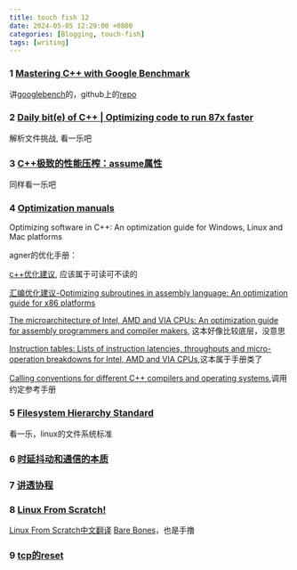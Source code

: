 ```yaml
---
title: touch fish 12
date: 2024-05-05 12:29:00 +0800
categories: [Blogging, touch-fish]
tags: [writing]
---
```


### 1 [Mastering C++ with Google Benchmark](https://ashvardanian.com/posts/google-benchmark/)

讲[googlebench](https://github.com/google/benchmark)的，github上的[repo](https://github.com/ashvardanian/BenchmarkingTutorial?tab=readme-ov-file)

### 2 [Daily bit(e) of C++ | Optimizing code to run 87x faster](https://simontoth.substack.com/p/daily-bite-of-c-optimizing-code-to)

解析文件挑战, 看一乐吧

### 3 [C++极致的性能压榨：assume属性](https://zhuanlan.zhihu.com/p/695459367)

同样看一乐吧

### 4 [Optimization manuals](https://www.agner.org/optimize/#manuals)

Optimizing software in C++: An optimization guide for Windows, Linux and Mac platforms

agner的优化手册：

[c++优化建议](https://www.agner.org/optimize/optimizing_cpp.pdf), 应该属于可读可不读的

[汇编优化建议-Optimizing subroutines in assembly language: An optimization guide for x86 platforms](https://www.agner.org/optimize/optimizing_assembly.pdf)

[The microarchitecture of Intel, AMD and VIA CPUs: An optimization guide for assembly programmers and compiler makers](https://www.agner.org/optimize/microarchitecture.pdf), 这本好像比较底层，没意思

[Instruction tables: Lists of instruction latencies, throughputs and micro-operation breakdowns for Intel, AMD and VIA CPUs](https://www.agner.org/optimize/instruction_tables.pdf),这本属于手册类了

[Calling conventions for different C++ compilers and operating systems](https://www.agner.org/optimize/calling_conventions.pdf),调用约定参考手册

### 5 [Filesystem Hierarchy Standard](https://refspecs.linuxfoundation.org/FHS_3.0/index.html)

看一乐，linux的文件系统标准

### 6 [时延抖动和通信的本质](https://zhuanlan.zhihu.com/p/669237459)

### 7 [讲透协程](https://lewissbaker.github.io/)

### 8 [Linux From Scratch!](https://www.linuxfromscratch.org/)

[Linux From Scratch中文翻译](https://lfs.xry111.site/zh_CN/12.1/index.html)
[Bare Bones](https://wiki.osdev.org/Bare_Bones)，也是手撸

### 9 [tcp的reset](https://mp.weixin.qq.com/s?__biz=MjM5ODYwMjI2MA==&mid=2649783401&idx=1&sn=a3b405b50bddd7e46f18e4c4b027ea7d&chksm=bf7391ab855cc3857a4dd28b2065c791b05cf46f5df28654df2a0c1c4ebaaef7dc543022d73f&scene=0&xtrack=1&version=4.1.16.99385&platform=mac&nwr_flag=1#wechat_redirect)
